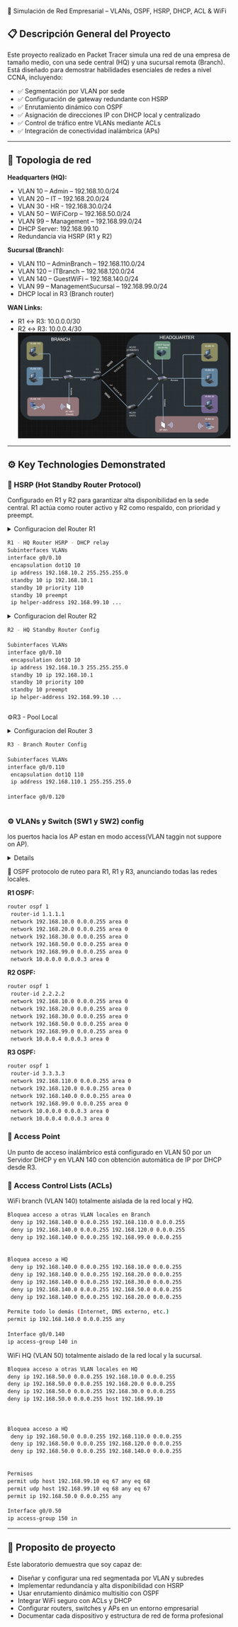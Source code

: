 🏢 Simulación de Red Empresarial – VLANs, OSPF, HSRP, DHCP, ACL & WiFi

## 📋 Descripción General del Proyecto
Este proyecto realizado en Packet Tracer simula una red de una empresa de tamaño medio, con una sede central (HQ) y una sucursal remota (Branch). Está diseñado para demostrar habilidades esenciales de redes a nivel CCNA, incluyendo:

- ✅ Segmentación por VLAN por sede
- ✅ Configuración de gateway redundante con HSRP
- ✅ Enrutamiento dinámico con OSPF
- ✅ Asignación de direcciones IP con DHCP local y centralizado
- ✅ Control de tráfico entre VLANs mediante ACLs
- ✅ Integración de conectividad inalámbrica (APs)

---

## 🧱 Topologia de red

**Headquarters (HQ):**
- VLAN 10 – Admin – 192.168.10.0/24
- VLAN 20 – IT – 192.168.20.0/24
- VLAN 30 - HR - 192.168.30.0/24
- VLAN 50 – WiFiCorp – 192.168.50.0/24
- VLAN 99 – Management – 192.168.99.0/24
- DHCP Server: 192.168.99.10
- Redundancia via HSRP (R1 y R2)

**Sucursal (Branch):**
- VLAN 110 – AdminBranch – 192.168.110.0/24
- VLAN 120 – ITBranch – 192.168.120.0/24
- VLAN 140 – GuestWiFi – 192.168.140.0/24
- VLAN 99 – ManagementSucursal – 192.168.99.0/24
- DHCP local in R3 (Branch router)

**WAN Links:**
- R1 ↔ R3: 10.0.0.0/30
- R2 ↔ R3: 10.0.0.4/30
![image alt](https://github.com/hayligg/HSRP---DHCP---AP/blob/74cb5e87f724667a03794be5ea93734946b32da0/Porject%20dhcp%20hsrp.png)
---

## ⚙️ Key Technologies Demonstrated

### 🔀 HSRP (Hot Standby Router Protocol)
Configurado en R1 y R2 para garantizar alta disponibilidad en la sede central. R1 actúa como router activo y R2 como respaldo, con prioridad y preempt.

<details> 

<summary>Configuracion del Router R1
 
```bash
R1 - HQ Router HSRP - DHCP relay
Subinterfaces VLANs
interface g0/0.10
 encapsulation dot1Q 10
 ip address 192.168.10.2 255.255.255.0
 standby 10 ip 192.168.10.1
 standby 10 priority 110
 standby 10 preempt
 ip helper-address 192.168.99.10 ...
```
 </summary>
 
```bash
R1 - HQ Router Config

Subinterfaces VLANs
interface g0/0.10
 encapsulation dot1Q 10
 ip address 192.168.10.2 255.255.255.0
 standby 10 ip 192.168.10.1
 standby 10 priority 110
 standby 10 preempt
 ip helper-address 192.168.99.10

interface g0/0.20
 encapsulation dot1Q 20
 ip address 192.168.20.2 255.255.255.0
 standby 20 ip 192.168.20.1
 standby 20 priority 110
 standby 20 preempt
 ip helper-address 192.168.99.10

interface g0/0.30
 encapsulation dot1Q 30
 ip address 192.168.30.2 255.255.255.0
 standby 300 ip 192.168.30.1
 standby 30 priority 110
 standby 30 preempt
 ip helper-address 192.168.99.10

interface g0/0.50
 encapsulation dot1Q 50
 ip address 192.168.50.2 255.255.255.0
 standby 50 ip 192.168.50.1
 standby 50 priority 110
 standby 50 preempt
 ip helper-address 192.168.99.10

interface g0/0.99
 encapsulation dot1Q 99
 ip address 192.168.99.2 255.255.255.0
 standby 99 ip 192.168.99.1
 standby 99 priority 110
 standby 99 preempt

WAN a R3
interface g0/1
 ip address 10.0.0.1 255.255.255.252
 no shutdown
```
</details>
<details> 

<summary>Configuracion del Router R2
 
```bash
R2 - HQ Standby Router Config

Subinterfaces VLANs
interface g0/0.10
 encapsulation dot1Q 10
 ip address 192.168.10.3 255.255.255.0
 standby 10 ip 192.168.10.1
 standby 10 priority 100
 standby 10 preempt
 ip helper-address 192.168.99.10 ...
```
 </summary>
 
```bash
R2 - HQ Standby Router Config

Subinterfaces VLANs
interface g0/0.10
 encapsulation dot1Q 10
 ip address 192.168.10.3 255.255.255.0
 standby 10 ip 192.168.10.1
 standby 10 priority 100
 standby 10 preempt
 ip helper-address 192.168.99.10

interface g0/0.20
 encapsulation dot1Q 20
 ip address 192.168.20.3 255.255.255.0
 standby 20 ip 192.168.20.1
 standby 20 priority 100
 standby 20 preempt
 ip helper-address 192.168.99.10

interface g0/0.30
 encapsulation dot1Q 30
 ip address 192.168.30.3 255.255.255.0
 standby 30 ip 192.168.30.1
 standby 30 priority 100
 standby 30 preempt
 ip helper-address 192.168.99.10

interface g0/0.50
 encapsulation dot1Q 50
 ip address 192.168.50.3 255.255.255.0
 standby 50 ip 192.168.50.1
 standby 50 priority 100
 standby 50 preempt
 ip helper-address 192.168.99.10

interface g0/0.99
 encapsulation dot1Q 99
 ip address 192.168.99.3 255.255.255.0
 standby 99 ip 192.168.99.1
 standby 99 priority 100
 standby 99 preempt

! WAN link to R3
interface g0/1
 ip address 10.0.0.5 255.255.255.252
 no shutdown
```
</details>

⚙️R3 - Pool Local

<details> 

<summary>Configuracion del Router 3
 
```bash
R3 - Branch Router Config

Subinterfaces VLANs
interface g0/0.110
 encapsulation dot1Q 110
 ip address 192.168.110.1 255.255.255.0

interface g0/0.120

```
</summary>

```bash
Subinterfaces VLANs
interface g0/0.110
 encapsulation dot1Q 110
 ip address 192.168.110.1 255.255.255.0

interface g0/0.120
 encapsulation dot1Q 120
 ip address 192.168.120.1 255.255.255.0

interface g0/0.140
 encapsulation dot1Q 140
 ip address 192.168.140.1 255.255.255.0

interface g0/0.99
 encapsulation dot1Q 99
 ip address 192.168.99.1 255.255.255.0

DHCP Pools
ip dhcp pool VLAN110
 network 192.168.110.0 255.255.255.0
 default-router 192.168.110.1
 dns-server 8.8.8.8

ip dhcp pool VLAN120
 network 192.168.120.0 255.255.255.0
 default-router 192.168.120.1
 dns-server 8.8.8.8

ip dhcp pool VLAN140
 network 192.168.140.0 255.255.255.0
 default-router 192.168.130.1
 dns-server 8.8.8.8

```
</details>

### ⚙️ VLANs y Switch (SW1 y SW2) config
los puertos hacia los AP estan en modo access(VLAN taggin not suppore on AP).
<details> 
 
```bash
! HQ Switch config

! Crear VLANs
vlan 10
 name Admin
vlan 20
 name ITH
vlan 30
 name HR
vlan 50
 name WiFiHQ
vlan 99
 name ManagementHQ

! Puertos Access
interface range f0/1 - 5
 switchport mode access
 switchport access vlan 10

interface range f0/6 - 10
 switchport mode access
 switchport access vlan 20

interface range f0/11 - 15
 switchport mode access
 switchport access vlan 30

interface f0/20
 switchport mode access
 switchport access vlan 50

interface f0/24
 switchport mode access
 switchport access vlan 99

! Puerto Trunk hacia router R1
interface g0/1
 switchport mode trunk
 switchport trunk allowed vlan 10,20,30,50,99
! Puerto Trunk hacia router R2
interface g0/2
 switchport mode trunk
 switchport trunk allowed vlan 10,20,30,50,99

! Sucursal Switch Configuration

! Crear VLANs
vlan 110
 name AdminBranch
vlan 120
 name ITBRanch
vlan 140
 name GuestWiFi
vlan 99
 name Management

! Puertos Access
interface range f0/1 - 5
 switchport mode access
 switchport access vlan 110

interface range f0/6 - 10
 switchport mode access
 switchport access vlan 120

interface f0/20
 switchport mode access
 switchport access vlan 140



! Puerto Trunk hacia el router R3
interface g0/1
 switchport mode trunk
 switchport trunk allowed vlan 110,120,140

``` 
</details>
 
📡 OSPF protocolo de ruteo para R1, R1 y R3, anunciando todas las redes locales.

**R1 OSPF:**

```bash
router ospf 1
 router-id 1.1.1.1
 network 192.168.10.0 0.0.0.255 area 0
 network 192.168.20.0 0.0.0.255 area 0
 network 192.168.30.0 0.0.0.255 area 0
 network 192.168.50.0 0.0.0.255 area 0
 network 192.168.99.0 0.0.0.255 area 0
 network 10.0.0.0 0.0.0.3 area 0
``` 
**R2 OSPF:**

```bash
router ospf 1
 router-id 2.2.2.2
 network 192.168.10.0 0.0.0.255 area 0
 network 192.168.20.0 0.0.0.255 area 0
 network 192.168.30.0 0.0.0.255 area 0
 network 192.168.50.0 0.0.0.255 area 0
 network 192.168.99.0 0.0.0.255 area 0
 network 10.0.0.4 0.0.0.3 area 0

```

**R3 OSPF:**

```bash
router ospf 1
 router-id 3.3.3.3
 network 192.168.110.0 0.0.0.255 area 0
 network 192.168.120.0 0.0.0.255 area 0
 network 192.168.140.0 0.0.0.255 area 0
 network 192.168.99.0 0.0.0.255 area 0
 network 10.0.0.0 0.0.0.3 area 0
 network 10.0.0.4 0.0.0.3 area 0
```
### 📶 Access Point 
Un punto de acceso inalámbrico está configurado en VLAN 50 por un Servidor DHCP y en VLAN 140 con obtención automática de IP por DHCP desde R3.


### 🚪 Access Control Lists (ACLs)
WiFi branch (VLAN 140) totalmente aislada de la red local y HQ.

```bash
Bloquea acceso a otras VLAN locales en Branch
 deny ip 192.168.140.0 0.0.0.255 192.168.110.0 0.0.0.255
 deny ip 192.168.140.0 0.0.0.255 192.168.120.0 0.0.0.255
 deny ip 192.168.140.0 0.0.0.255 192.168.99.0 0.0.0.255


Bloquea acceso a HQ
 deny ip 192.168.140.0 0.0.0.255 192.168.10.0 0.0.0.255
 deny ip 192.168.140.0 0.0.0.255 192.168.20.0 0.0.0.255
 deny ip 192.168.140.0 0.0.0.255 192.168.30.0 0.0.0.255
 deny ip 192.168.140.0 0.0.0.255 192.168.50.0 0.0.0.255
 deny ip 192.168.140.0 0.0.0.255 192.168.20.0 0.0.0.255

Permite todo lo demás (Internet, DNS externo, etc.)
permit ip 192.168.140.0 0.0.0.255 any

Interface g0/0.140
ip access-group 140 in

```

WiFi HQ (VLAN 50) totalmente aislado de la red local y la sucursal.

```bash
Bloquea acceso a otras VLAN locales en HQ
deny ip 192.168.50.0 0.0.0.255 192.168.10.0 0.0.0.255
deny ip 192.168.50.0 0.0.0.255 192.168.20.0 0.0.0.255
deny ip 192.168.50.0 0.0.0.255 192.168.30.0 0.0.0.255
deny ip 192.168.50.0 0.0.0.255 host 192.168.99.10



Bloquea acceso a HQ
 deny ip 192.168.50.0 0.0.0.255 192.168.110.0 0.0.0.255
 deny ip 192.168.50.0 0.0.0.255 192.168.120.0 0.0.0.255
 deny ip 192.168.50.0 0.0.0.255 192.168.140.0 0.0.0.255


Permisos
permit udp host 192.168.99.10 eq 67 any eq 68
permit udp host 192.168.99.10 eq 68 any eq 67
permit ip 192.168.50.0 0.0.0.255 any 

Interface g0/0.50
ip access-group 150 in

```
---

## 🧪 Proposito de proyecto
Este laboratorio demuestra que soy capaz de:

- Diseñar y configurar una red segmentada por VLAN y subredes
- Implementar redundancia y alta disponibilidad con HSRP
- Usar enrutamiento dinámico multisitio con OSPF
- Integrar WiFi seguro con ACLs y DHCP
- Configurar routers, switches y APs en un entorno empresarial
- Documentar cada dispositivo y estructura de red de forma profesional
